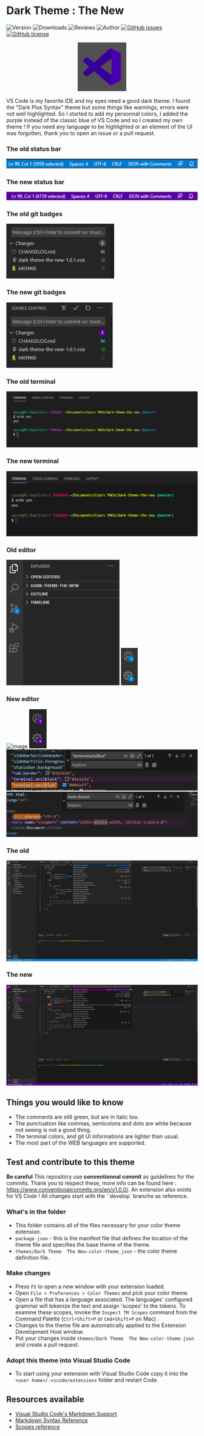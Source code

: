 # Dark Theme : The New

![Version](https://vsmarketplacebadge.apphb.com/version/BaptisteCrouzet.dark-theme-the-new.svg)
![Downloads](https://vsmarketplacebadge.apphb.com/downloads/BaptisteCrouzet.dark-theme-the-new.svg)
![Reviews](https://vsmarketplacebadge.apphb.com/rating/BaptisteCrouzet.dark-theme-the-new.svg)
![Author](https://img.shields.io/badge/Author-Baptiste%20Crouzet-red)
[![GitHub issues](https://img.shields.io/github/issues/BaptisteCrouzet/DarkTheme-The-New.svg)](https://github.com/BaptisteCrouzet/DarkTheme-The-New/issues)
[![GitHub license](https://img.shields.io/badge/license-MIT-blue.svg)](https://github.com/BaptisteCrouzet/DarkTheme-The-New/blob/master/LICENSE)
<!-- [![Installs](https://vsmarketplacebadge.apphb.com/installs-short/dunstontc.dark-plus-syntax.svg?style=flat&color=blue)](https://marketplace.visualstudio.com/items?itemName=dunstontc.dark-plus-syntax) -->

<div align="center">
    <a href="https://github.com/BaptisteCrouzet/DarkTheme-The-New/tree/master">
        <img src="https://github.com/BaptisteCrouzet/DarkTheme-The-New/blob/develop/assets/Dark-Theme-the-new@0,25x.png?raw=true" alt="logo">
    </a>
</div>

VS Code is my favorite IDE and my eyes need a good dark theme. I found the "Dark Plus Syntax" theme but some things like warnings, errors were not well highlighted. So I started to add my personnal colors, I added the purple instead of the classic blue of VS Code and so I created my own theme !
If you need any language to be highlighted or an element of the UI was forgotten, thank you to open an issue or a pull request.

### The old status bar

<img src="https://github.com/BaptisteCrouzet/DarkTheme-The-New/blob/develop/assets/statusbar-blue.png?raw=true" alt="image">

### The new status bar

<img src="https://github.com/BaptisteCrouzet/DarkTheme-The-New/blob/develop/assets/Statusbar-purple.png?raw=true" alt="image">

### The old git badges

<img src="https://github.com/BaptisteCrouzet/DarkTheme-The-New/blob/develop/assets/git-old.png?raw=true" alt="image">

### The new git badges

<img src="https://github.com/BaptisteCrouzet/DarkTheme-The-New/blob/develop/assets/git-new.png?raw=true" alt="image">

### The old terminal

<img src="https://github.com/BaptisteCrouzet/DarkTheme-The-New/blob/develop/assets/old-terminal.png?raw=true" alt="image">

### The new terminal

<img src="https://github.com/BaptisteCrouzet/DarkTheme-The-New/blob/develop/assets/new-terminal.png?raw=true" alt="image">

###  Old editor

<img src="https://github.com/BaptisteCrouzet/DarkTheme-The-New/blob/develop/assets/editors-blue.png?raw=true" alt="image">
<img src="https://github.com/BaptisteCrouzet/DarkTheme-The-New/blob/develop/assets/badges-blue.png?raw=true" alt="image">

### New editor

<img src="https://github.com/BaptisteCrouzet/DarkTheme-The-New/blob/develop/assets/editors-purpls.png?raw=true" alt="image">
<img src="https://github.com/BaptisteCrouzet/DarkTheme-The-New/blob/develop/assets/badges-purple.png?raw=true" alt="image">
<img src="https://github.com/BaptisteCrouzet/DarkTheme-The-New/blob/develop/assets/new-editor.png?raw=true" alt="image">
<img src="https://github.com/BaptisteCrouzet/DarkTheme-The-New/blob/develop/assets/new-editor-2.png?raw=true" alt="image">

### The old

<img src="https://github.com/BaptisteCrouzet/DarkTheme-The-New/blob/develop/assets/the-old.png?raw=true" alt="image">

### The new

<img src="https://github.com/BaptisteCrouzet/DarkTheme-The-New/blob/develop/assets/the-new.png?raw=true" alt="image">

## Things you would like to know

* The comments are still green, but are in italic too.
* The punctuation like commas, semicolons and dots are white because not seeing is not a good thing.
* The terminal colors, and git UI informations are lighter than usual.
* The most part of the WEB languages are supported.

## Test and contribute to this theme

**Be careful** This repository use **conventionnal commit** as guidelines for the commits. Thank you to respect these, more info can be found here : https://www.conventionalcommits.org/en/v1.0.0/. An extension also exists for VS Code ! All changes start with the ``develop` branche as reference.

### What's in the folder

* This folder contains all of the files necessary for your color theme extension.
* `package.json` - this is the manifest file that defines the location of the theme file and specifies the base theme of the theme.
* `themes/Dark Theme  The New-color-theme.json` - the color theme definition file.

### Make changes

* Press `F5` to open a new window with your extension loaded.
* Open `File > Preferences > Color Themes` and pick your color theme.
* Open a file that has a language associated. The languages' configured grammar will tokenize the text and assign 'scopes' to the tokens. To examine these scopes, invoke the `Inspect TM Scopes` command from the Command Palette (`Ctrl+Shift+P` or `Cmd+Shift+P` on Mac) .
* Changes to the theme file are automatically applied to the Extension Development Host window.
* Put your changes inside `themes/Dark Theme  The New-color-theme.json` and create a pull request.

### Adopt this theme into Visual Studio Code

* To start using your extension with Visual Studio Code copy it into the `<user home>/.vscode/extensions` folder and restart Code.

## Resources available

* [Visual Studio Code's Markdown Support](http://code.visualstudio.com/docs/languages/markdown)
* [Markdown Syntax Reference](https://help.github.com/articles/markdown-basics/)
* [Scopes reference](https://code.visualstudio.com/api/extension-guides/color-theme)

